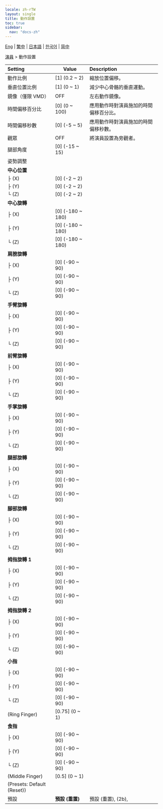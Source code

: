 ```yaml
---
locale: zh-rTW
layout: single
title: 動作設置
toc: true
sidebar:
  nav: "docs-zh"
---
```

[Eng](/dancexr/menu/2025.4/actor/actor_motion) | [繁中](/tw/dancexr/menu/2025.4/actor/actor_motion) | [日本語](/jp/dancexr/menu/2025.4/actor/actor_motion) | [한국어](/kr/dancexr/menu/2025.4/actor/actor_motion) | [简中](/zh/dancexr/menu/2025.4/actor/actor_motion)

[演員](../menu#演員) > 動作設置



| Setting | Value | Description |
| :--- | --- | :--- |
| 動作比例 | [1] (0.2 ~ 2) | 縮放位置偏移。
| 垂直位置比例 | [1] (0 ~ 1) | 減少中心骨骼的垂直運動。
| 鏡像（僅限 VMD） | OFF | 左右動作鏡像。
| 時間偏移百分比 | [0] (0 ~ 100) | 應用動作時對演員施加的時間偏移百分比。
| 時間偏移秒數 | [0] (-5 ~ 5) | 應用動作時對演員施加的時間偏移秒數。
| 觀眾 | OFF | 將演員設置為旁觀者。
| 腿部角度 | [0] (-15 ~ 15) | 
| 姿勢調整 || 
| **中心位置** | | 
| ├ (X) | [0] (-2 ~ 2) | 
| ├ (Y) | [0] (-2 ~ 2) | 
| └ (Z) | [0] (-2 ~ 2) | 
| **中心旋轉** | | 
| ├ (X) | [0] (-180 ~ 180) | 
| ├ (Y) | [0] (-180 ~ 180) | 
| └ (Z) | [0] (-180 ~ 180) | 
| **肩膀旋轉** | | 
| ├ (X) | [0] (-90 ~ 90) | 
| ├ (Y) | [0] (-90 ~ 90) | 
| └ (Z) | [0] (-90 ~ 90) | 
| **手臂旋轉** | | 
| ├ (X) | [0] (-90 ~ 90) | 
| ├ (Y) | [0] (-90 ~ 90) | 
| └ (Z) | [0] (-90 ~ 90) | 
| **前臂旋轉** | | 
| ├ (X) | [0] (-90 ~ 90) | 
| ├ (Y) | [0] (-90 ~ 90) | 
| └ (Z) | [0] (-90 ~ 90) | 
| **手掌旋轉** | | 
| ├ (X) | [0] (-90 ~ 90) | 
| ├ (Y) | [0] (-90 ~ 90) | 
| └ (Z) | [0] (-90 ~ 90) | 
| **腿部旋轉** | | 
| ├ (X) | [0] (-90 ~ 90) | 
| ├ (Y) | [0] (-90 ~ 90) | 
| └ (Z) | [0] (-90 ~ 90) | 
| **腳部旋轉** | | 
| ├ (X) | [0] (-90 ~ 90) | 
| ├ (Y) | [0] (-90 ~ 90) | 
| └ (Z) | [0] (-90 ~ 90) | 
| **拇指旋轉 1** | | 
| ├ (X) | [0] (-90 ~ 90) | 
| ├ (Y) | [0] (-90 ~ 90) | 
| └ (Z) | [0] (-90 ~ 90) | 
| **拇指旋轉 2** | | 
| ├ (X) | [0] (-90 ~ 90) | 
| ├ (Y) | [0] (-90 ~ 90) | 
| └ (Z) | [0] (-90 ~ 90) | 
| **小指** | | 
| ├ (X) | [0] (-90 ~ 90) | 
| ├ (Y) | [0] (-90 ~ 90) | 
| └ (Z) | [0] (-90 ~ 90) | 
| (Ring Finger) | [0.75] (0 ~ 1) | 
| **食指** | | 
| ├ (X) | [0] (-90 ~ 90) | 
| ├ (Y) | [0] (-90 ~ 90) | 
| └ (Z) | [0] (-90 ~ 90) | 
| (Middle Finger) | [0.5] (0 ~ 1) | 
| (Presets: Default (Reset)) || 
| 預設 | **預設 (重置)** | 預設 (重置), (2b),  |
